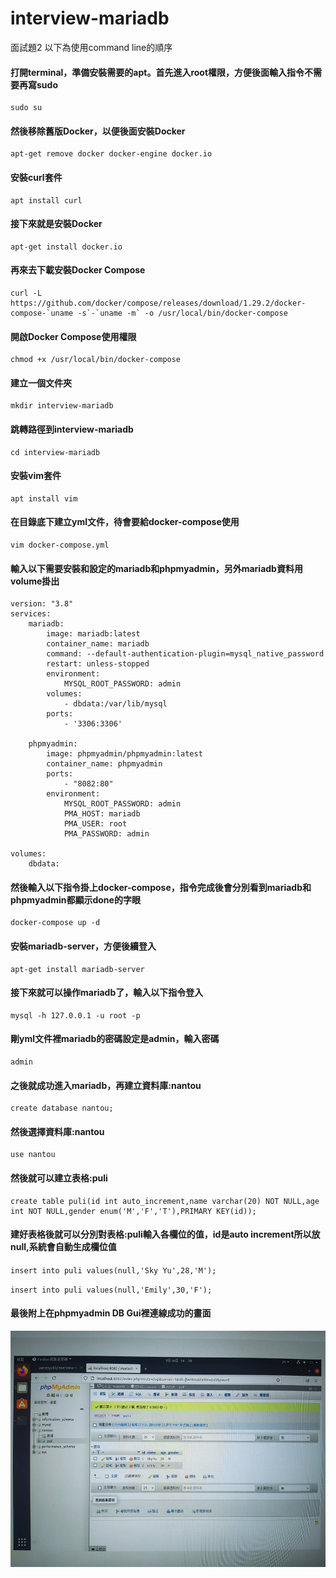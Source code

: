 # interview-mariadb

面試題2
以下為使用command line的順序

#### 打開terminal，準備安裝需要的apt。首先進入root權限，方便後面輸入指令不需要再寫sudo
    sudo su

#### 然後移除舊版Docker，以便後面安裝Docker
    apt-get remove docker docker-engine docker.io

#### 安裝curl套件
    apt install curl

#### 接下來就是安裝Docker
    apt-get install docker.io

#### 再來去下載安裝Docker Compose
    curl -L https://github.com/docker/compose/releases/download/1.29.2/docker-compose-`uname -s`-`uname -m` -o /usr/local/bin/docker-compose

#### 開啟Docker Compose使用權限
    chmod +x /usr/local/bin/docker-compose

#### 建立一個文件夾
    mkdir interview-mariadb
    
#### 跳轉路徑到interview-mariadb
    cd interview-mariadb
    
#### 安裝vim套件
    apt install vim
    
#### 在目錄底下建立yml文件，待會要給docker-compose使用
    vim docker-compose.yml
    
#### 輸入以下需要安裝和設定的mariadb和phpmyadmin，另外mariadb資料用volume掛出
    version: "3.8"
    services:
        mariadb:
            image: mariadb:latest
            container_name: mariadb
            command: --default-authentication-plugin=mysql_native_password
            restart: unless-stopped
            environment:
                MYSQL_ROOT_PASSWORD: admin
            volumes:
                - dbdata:/var/lib/mysql
            ports:
                - '3306:3306'

        phpmyadmin:
            image: phpmyadmin/phpmyadmin:latest
            container_name: phpmyadmin
            ports:
                - "8082:80"
            environment:
                MYSQL_ROOT_PASSWORD: admin
                PMA_HOST: mariadb
                PMA_USER: root
                PMA_PASSWORD: admin
       
    volumes:
        dbdata:

#### 然後輸入以下指令掛上docker-compose，指令完成後會分別看到mariadb和phpmyadmin都顯示done的字眼
    docker-compose up -d
    
#### 安裝mariadb-server，方便後續登入
    apt-get install mariadb-server

#### 接下來就可以操作mariadb了，輸入以下指令登入
    mysql -h 127.0.0.1 -u root -p

#### 剛yml文件裡mariadb的密碼設定是admin，輸入密碼
    admin

#### 之後就成功進入mariadb，再建立資料庫:nantou
    create database nantou;

#### 然後選擇資料庫:nantou
    use nantou

#### 然後就可以建立表格:puli
    create table puli(id int auto_increment,name varchar(20) NOT NULL,age int NOT NULL,gender enum('M','F','T'),PRIMARY KEY(id));

#### 建好表格後就可以分別對表格:puli輸入各欄位的值，id是auto increment所以放null,系統會自動生成欄位值
`insert into puli values(null,'Sky Yu',28,'M');`

`insert into puli values(null,'Emily',30,'F');`
 
 #### 最後附上在phpmyadmin DB Gui裡連線成功的畫面
![image](https://github.com/joerenyu93/interview-mariadb/blob/master/phpmyadmin%E9%80%A3%E7%B7%9A%E6%88%90%E5%8A%9F.jpg)
